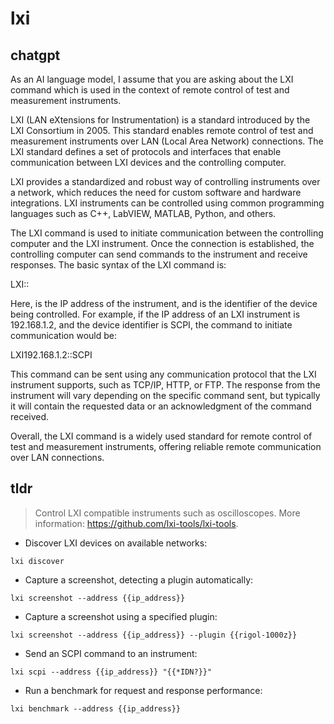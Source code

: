 # lxi 
## chatgpt 
As an AI language model, I assume that you are asking about the LXI command which is used in the context of remote control of test and measurement instruments.

LXI (LAN eXtensions for Instrumentation) is a standard introduced by the LXI Consortium in 2005. This standard enables remote control of test and measurement instruments over LAN (Local Area Network) connections. The LXI standard defines a set of protocols and interfaces that enable communication between LXI devices and the controlling computer. 

LXI provides a standardized and robust way of controlling instruments over a network, which reduces the need for custom software and hardware integrations. LXI instruments can be controlled using common programming languages such as C++, LabVIEW, MATLAB, Python, and others.

The LXI command is used to initiate communication between the controlling computer and the LXI instrument. Once the connection is established, the controlling computer can send commands to the instrument and receive responses. The basic syntax of the LXI command is:

LXI<ip-address>::<device> 

Here, <ip-address> is the IP address of the instrument, and <device> is the identifier of the device being controlled. For example, if the IP address of an LXI instrument is 192.168.1.2, and the device identifier is SCPI, the command to initiate communication would be:

LXI192.168.1.2::SCPI

This command can be sent using any communication protocol that the LXI instrument supports, such as TCP/IP, HTTP, or FTP. The response from the instrument will vary depending on the specific command sent, but typically it will contain the requested data or an acknowledgment of the command received.

Overall, the LXI command is a widely used standard for remote control of test and measurement instruments, offering reliable remote communication over LAN connections. 

## tldr 
 
> Control LXI compatible instruments such as oscilloscopes.
> More information: <https://github.com/lxi-tools/lxi-tools>.

- Discover LXI devices on available networks:

`lxi discover`

- Capture a screenshot, detecting a plugin automatically:

`lxi screenshot --address {{ip_address}}`

- Capture a screenshot using a specified plugin:

`lxi screenshot --address {{ip_address}} --plugin {{rigol-1000z}}`

- Send an SCPI command to an instrument:

`lxi scpi --address {{ip_address}} "{{*IDN?}}"`

- Run a benchmark for request and response performance:

`lxi benchmark --address {{ip_address}}`
